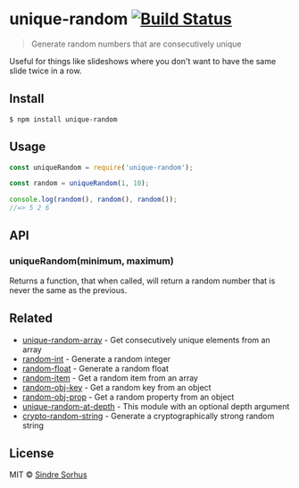 # unique-random [![Build Status](https://travis-ci.org/sindresorhus/unique-random.svg?branch=master)](https://travis-ci.org/sindresorhus/unique-random)

> Generate random numbers that are consecutively unique

Useful for things like slideshows where you don't want to have the same slide twice in a row.


## Install

```
$ npm install unique-random
```


## Usage

```js
const uniqueRandom = require('unique-random');

const random = uniqueRandom(1, 10);

console.log(random(), random(), random());
//=> 5 2 6
```


## API

### uniqueRandom(minimum, maximum)

Returns a function, that when called, will return a random number that is never the same as the previous.


## Related

- [unique-random-array](https://github.com/sindresorhus/unique-random-array) - Get consecutively unique elements from an array
- [random-int](https://github.com/sindresorhus/random-int) - Generate a random integer
- [random-float](https://github.com/sindresorhus/random-float) - Generate a random float
- [random-item](https://github.com/sindresorhus/random-item) - Get a random item from an array
- [random-obj-key](https://github.com/sindresorhus/random-obj-key) - Get a random key from an object
- [random-obj-prop](https://github.com/sindresorhus/random-obj-prop) - Get a random property from an object
- [unique-random-at-depth](https://github.com/Aweary/unique-random-at-depth) - This module with an optional depth argument
- [crypto-random-string](https://github.com/sindresorhus/crypto-random-string) - Generate a cryptographically strong random string


## License

MIT © [Sindre Sorhus](https://sindresorhus.com)
